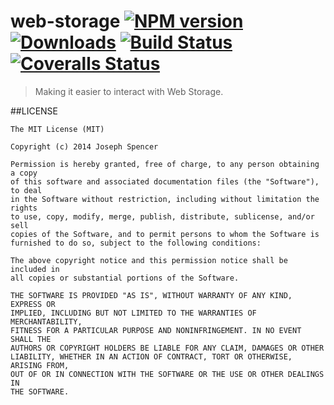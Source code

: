 # web-storage [![NPM version][npm-image]][npm-url] [![Downloads][downloads-image]][npm-url] [![Build Status][travis-image]][travis-url] [![Coveralls Status][coveralls-image]][coveralls-url]
> Making it easier to interact with Web Storage.

##LICENSE
``````
The MIT License (MIT)

Copyright (c) 2014 Joseph Spencer

Permission is hereby granted, free of charge, to any person obtaining a copy
of this software and associated documentation files (the "Software"), to deal
in the Software without restriction, including without limitation the rights
to use, copy, modify, merge, publish, distribute, sublicense, and/or sell
copies of the Software, and to permit persons to whom the Software is
furnished to do so, subject to the following conditions:

The above copyright notice and this permission notice shall be included in
all copies or substantial portions of the Software.

THE SOFTWARE IS PROVIDED "AS IS", WITHOUT WARRANTY OF ANY KIND, EXPRESS OR
IMPLIED, INCLUDING BUT NOT LIMITED TO THE WARRANTIES OF MERCHANTABILITY,
FITNESS FOR A PARTICULAR PURPOSE AND NONINFRINGEMENT. IN NO EVENT SHALL THE
AUTHORS OR COPYRIGHT HOLDERS BE LIABLE FOR ANY CLAIM, DAMAGES OR OTHER
LIABILITY, WHETHER IN AN ACTION OF CONTRACT, TORT OR OTHERWISE, ARISING FROM,
OUT OF OR IN CONNECTION WITH THE SOFTWARE OR THE USE OR OTHER DEALINGS IN
THE SOFTWARE.
``````

[downloads-image]: http://img.shields.io/npm/dm/web-storage.svg
[npm-url]: https://npmjs.org/package/web-storage
[npm-image]: http://img.shields.io/npm/v/web-storage.svg

[travis-url]: https://travis-ci.org/jsdevel/node-web-storage
[travis-image]: http://img.shields.io/travis/jsdevel/node-web-storage.svg

[coveralls-url]: https://coveralls.io/r/jsdevel/node-web-storage
[coveralls-image]: http://img.shields.io/coveralls/jsdevel/node-web-storage/master.svg

